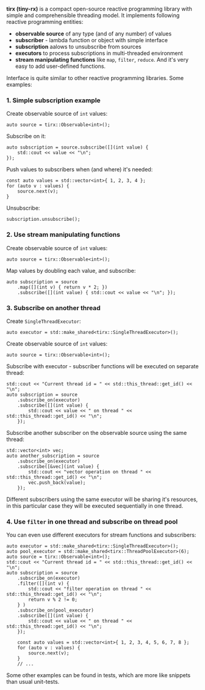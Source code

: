 **tirx (tiny-rx)** is a compact open-source reactive programming library with simple and comprehensible threading model.
It implements following reactive programming entities:
- **observable source** of any type (and of any number) of values
- **subscriber** - lambda function or object with simple interface
- **subscription** aalows to unsubscribe from sources
- **executors** to process subscriptions in multi-threaded environment
- **stream manipulating functions** like ```map```, ```filter```, ```reduce```. And it's very easy to add user-defined functions.

Interface is quite similar to other reactive programming libraries. Some examples:

### 1. Simple subscription example
Create observable source of ```int``` values:
```
auto source = tirx::Observable<int>();
```
Subscribe on it:
```
auto subscription = source.subscribe([](int value) {
    std::cout << value << "\n";
});
```
Push values to subscribers when (and where) it's needed:
```
const auto values = std::vector<int>{ 1, 2, 3, 4 };
for (auto v : values) {
    source.next(v);
}
```
Unsubscribe:
```
subscription.unsubscribe();
```

### 2. Use stream manipulating functions
Create observable source of ```int``` values:
```
auto source = tirx::Observable<int>();
```
Map values by doubling each value, and subscribe:
```
auto subscription = source
    .map([](int v) { return v * 2; })
    .subscribe([](int value) { std::cout << value << "\n"; });
```

### 3. Subscribe on another thread
Create ```SingleThreadExecutor```:
```
auto executor = std::make_shared<tirx::SingleThreadExecutor>();
```
Create observable source of ```int``` values:
```
auto source = tirx::Observable<int>();
```
Subscribe with executor - subscriber functions will be executed on separate thread:
```
std::cout << "Current thread id = " << std::this_thread::get_id() << "\n";
auto subscription = source
    .subscribe_on(executor)
    .subscribe([](int value) {
        std::cout << value << " on thread " << std::this_thread::get_id() << "\n";
    });
```
Subscribe another subscriber on the observable source using the same thread:
```
std::vector<int> vec;
auto another_subscription = source
    .subscribe_on(executor)
    .subscribe([&vec](int value) {
        std::cout << "vector operation on thread " << std::this_thread::get_id() << "\n";
        vec.push_back(value);
    });
```
Different subscribers using the same executor will be sharing it's resources, in this particular case they will be executed sequentially in one thread.

### 4. Use ```filter``` in one thread and subscribe on thread pool
You can even use different executors for stream functions and subscribers:
```
auto executor = std::make_shared<tirx::SingleThreadExecutor>();
auto pool_executor = std::make_shared<tirx::ThreadPoolExecutor>(6);
auto source = tirx::Observable<int>();
std::cout << "Current thread id = " << std::this_thread::get_id() << "\n";
auto subscription = source
    .subscribe_on(executor)
    .filter([](int v) {
        std::cout << "filter operation on thread " << std::this_thread::get_id() << "\n";
        return v % 2 != 0;
    } )
    .subscribe_on(pool_executor)
    .subscribe([](int value) {
        std::cout << value << " on thread " << std::this_thread::get_id() << "\n";
    });
    
    const auto values = std::vector<int>{ 1, 2, 3, 4, 5, 6, 7, 8 };
    for (auto v : values) {
        source.next(v);
    }
    // ...
```

Some other examples can be found in tests, which are more like snippets than usual unit-tests.